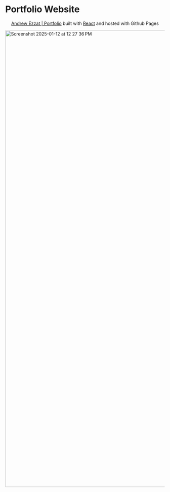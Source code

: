 # Portfolio Website
<p align="center">
  <a href="https://andrewezzat21.github.io/portfolio/" target="_blank">Andrew Ezzat | Portfolio</a> built with <a href="https://react.dev/" target="_blank">React</a> and hosted with Github Pages
</p>

<img width="1440" alt="Screenshot 2025-01-12 at 12 27 36 PM" src="https://github.com/user-attachments/assets/b5ed6623-bd03-4261-9460-2e50583097bb" />

